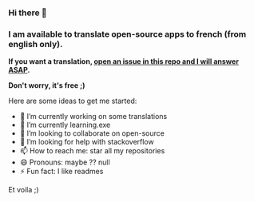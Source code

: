 ### Hi there 👋

### I am available to translate open-source apps to french (from english only).
**If you want a translation, [open an issue in this repo and I will answer ASAP](https://github.com/BrightDV/Contact).**

**Don't worry, it's free ;)**


Here are some ideas to get me started:

- 🔭 I’m currently working on some translations
- 🌱 I’m currently learning.exe
- 👯 I’m looking to collaborate on open-source
- 🤔 I’m looking for help with stackoverflow
- 📫 How to reach me: star all my repositories
- 😄 Pronouns: maybe ?? null
- ⚡ Fun fact: I like readmes

Et voila ;)
